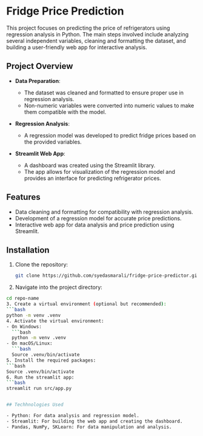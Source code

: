 # Fridge Price Prediction

This project focuses on predicting the price of refrigerators using regression analysis in Python. The main steps involved include analyzing several independent variables, cleaning and formatting the dataset, and building a user-friendly web app for interactive analysis.

## Project Overview

- **Data Preparation**: 
  - The dataset was cleaned and formatted to ensure proper use in regression analysis.
  - Non-numeric variables were converted into numeric values to make them compatible with the model.

- **Regression Analysis**: 
  - A regression model was developed to predict fridge prices based on the provided variables.

- **Streamlit Web App**: 
  - A dashboard was created using the Streamlit library.
  - The app allows for visualization of the regression model and provides an interface for predicting refrigerator prices.

## Features

- Data cleaning and formatting for compatibility with regression analysis.
- Development of a regression model for accurate price predictions.
- Interactive web app for data analysis and price prediction using Streamlit.

## Installation

1. Clone the repository:
   ```bash
   git clone https://github.com/syedasmarali/fridge-price-predictor.git
2. Navigate into the project directory:
  ```bash
  cd repo-name
3. Create a virtual environment (optional but recommended):
  ```bash
  python -m venv .venv
4. Activate the virtual environment:
  - On Windows:
    ```bash
    python -m venv .venv
  - On macOS/Linux:
    ```bash
    Source .venv/bin/activate
5. Install the required packages:
  ```bash
  Source .venv/bin/activate
6. Run the streamlit app:
  ```bash
  streamlit run src/app.py


## Techhnologies Used

- Python: For data analysis and regression model.
- Streamlit: For building the web app and creating the dashboard.
- Pandas, NumPy, SKLearn: For data manipulation and analysis.
